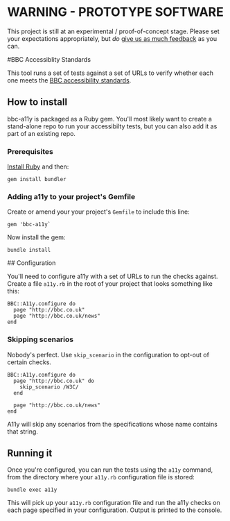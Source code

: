 # WARNING - PROTOTYPE SOFTWARE

This project is still at an experimental / proof-of-concept stage. Please set your expectations appropriately, but *do* [give us as much feedback](https://github.com/cucumber-ltd/bbc-a11y/issues) as you can.

#BBC Accessiblity Standards

This tool runs a set of tests against a set of URLs to verify whether each one meets the [BBC accessibility standards](http://www.bbc.co.uk/guidelines/futuremedia/accessibility/).

## How to install

bbc-a11y is packaged as a Ruby gem. You'll most likely want to create a stand-alone repo to run your accessibilty tests,
but you can also add it as part of an existing repo.

### Prerequisites

[Install Ruby](https://www.ruby-lang.org/en/documentation/installation/) and then:

    gem install bundler

### Adding a11y to your project's Gemfile

Create or amend your your project's `Gemfile` to include this line:

    gem 'bbc-a11y`

Now install the gem:

    bundle install

## Configuration

You'll need to configure a11y with a set of URLs to run the checks against. Create a file `a11y.rb` in the root of your project that looks something like this:

```
BBC::A11y.configure do
  page "http://bbc.co.uk"
  page "http://bbc.co.uk/news"
end
```

### Skipping scenarios

Nobody's perfect. Use `skip_scenario` in the configuration to opt-out of certain checks.

```
BBC::A11y.configure do
  page "http://bbc.co.uk" do
    skip_scenario /W3C/
  end

  page "http://bbc.co.uk/news"
end
```

A11y will skip any scenarios from the specifications whose name contains that string.

## Running it

Once you're configured, you can run the tests using the `a11y` command, from the directory where your `a11y.rb` configuration file is stored:

    bundle exec a11y

This will pick up your `a11y.rb` configuration file and run the a11y checks on each page specified in your configuration.
Output is printed to the console.

